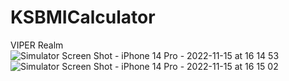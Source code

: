 # KSBMICalculator

VIPER
Realm
![Simulator Screen Shot - iPhone 14 Pro - 2022-11-15 at 16 14 53](https://user-images.githubusercontent.com/80915117/201928967-d3f6b0d7-6281-4391-aea0-23d838adf5ee.png)
![Simulator Screen Shot - iPhone 14 Pro - 2022-11-15 at 16 15 02](https://user-images.githubusercontent.com/80915117/201929087-d992eaea-e32c-4cf0-b515-314f570874c9.png)
